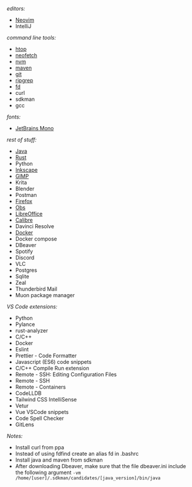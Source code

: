_editors:_

-   [Neovim](https://github.com/neovim/neovim)
-   IntelliJ

_command line tools:_

-   [htop](https://github.com/htop-dev/htop)
-   [neofetch](https://github.com/dylanaraps/neofetch)
-   [nvm](https://github.com/nvm-sh/nvm)
-   [maven](https://maven.apache.org/install.html)
-   [git](https://git-scm.com/downloads)
-   [ripgrep](https://github.com/BurntSushi/ripgrep)
-   [fd](https://github.com/sharkdp/fd)
-   curl
-   sdkman
-   gcc

_fonts:_

-   [JetBrains Mono](https://github.com/JetBrains/JetBrainsMono)

_rest of stuff:_

-   [Java](https://openjdk.java.net/)
-   [Rust](https://www.rust-lang.org/)
-   Python
-   [Inkscape](https://inkscape.org/)
-   [GIMP](https://www.gimp.org/)
-   Krita
-   Blender
-   Postman
-   [Firefox](https://www.mozilla.org/en-US/firefox/new/)
-   [Obs](https://github.com/obsproject/obs-studio)
-   [LibreOffice](https://www.libreoffice.org/)
-   [Calibre](https://github.com/kovidgoyal/calibre)
-   Davinci Resolve
-   [Docker](https://www.docker.com/)
-   Docker compose
-   DBeaver
-   Spotify
-   Discord
-   VLC
-   Postgres
-   Sqlite
-   Zeal
-   Thunderbird Mail
-   Muon package manager

_VS Code extensions:_
-   Python
-   Pylance
-   rust-analyzer
-   C/C++
-   Docker
-   Eslint
-   Prettier - Code Formatter
-   Javascript (ES6) code snippets
-   C/C++ Compile Run extension
-   Remote - SSH: Editing Configuration Files
-   Remote - SSH
-   Remote - Containers
-   CodeLLDB
-   Tailwind CSS IntelliSense
-   Vetur
-   Vue VSCode snippets
-   Code Spell Checker
-   GitLens

_Notes:_
* Install curl from ppa
* Instead of using fdfind create an alias fd in .bashrc
* Install java and maven from sdkman
* After downloading Dbeaver, make sure that the file dbeaver.ini include the following argument
`
  -vm
  /home/[user]/.sdkman/candidates/[java_version]/bin/java
`
